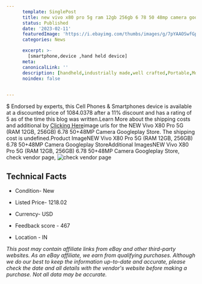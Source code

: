 ```yaml
---
      template: SinglePost
      title: new vivo x80 pro 5g ram 12gb 256gb 6 78 50 48mp camera googleplay store
      status: Published
      date: '2023-02-11'
      featuredImage: 'https://i.ebayimg.com/thumbs/images/g/7pYAAOSwfGpi~fln/s-l225.jpg'
      categories: News

      excerpt: >-
        [smartphone,device ,hand held device]
      meta:
      canonicalLink: ''
      description: [handheld,industrially made,well crafted,Portable,Mobile,Compact,Convenient,Lightweight,Maneuverable,Man-portable,Miniature,Carriable,Hand-held,Light,Holdable,Transportable,Mobile device,Pocket-sized,On-the-go,Wireless,Cordless,Compact size,Convenient size, smartphone,device ,hand held device]
      noindex: false

        
---
```

$
    Endorsed by experts, this Cell Phones & Smartphones device is available at a discounted price of 1084.0378 after a 11% discount and has a rating of 5 as of the time this blog was written.Learn More about the shipping costs and additional by [Clicking Here](https://www.ebay.com/itm/314112093682?hash=item49228a2df2%3Ag%3A7pYAAOSwfGpi%7Efln&mkevt=1&mkcid=1&mkrid=711-53200-19255-0&campid=%253CePNCampaignId%253E&customid=%253CreferenceId%253E&toolid=10049)image urls for the NEW Vivo X80 Pro 5G (RAM 12GB, 256GB) 6.78 50+48MP Camera Googleplay Store. The shipping cost is undefined.Product ImageNEW Vivo X80 Pro 5G (RAM 12GB, 256GB) 6.78 50+48MP Camera Googleplay StoreAdditional ImagesNEW Vivo X80 Pro 5G (RAM 12GB, 256GB) 6.78 50+48MP Camera Googleplay Store, check vendor page, ![check vendor page](https://origin-galleryplus.ebayimg.com/ws/web/314112093682_2_0_1/225x225.jpg,https://origin-galleryplus.ebayimg.com/ws/web/314112093682_3_0_1/225x225.jpg,https://origin-galleryplus.ebayimg.com/ws/web/314112093682_4_0_1/225x225.jpg,https://origin-galleryplus.ebayimg.com/ws/web/314112093682_5_0_1/225x225.jpg,https://origin-galleryplus.ebayimg.com/ws/web/314112093682_6_0_1/225x225.jpg,https://origin-galleryplus.ebayimg.com/ws/web/314112093682_7_0_1/225x225.jpg)
    
    

 ## Technical Facts 



     
      

 - Condition- New 


      

 - Listed Price- 1218.02 


      

 - Currency- USD 


      

 - Feedback score - 467 


      

 - Location - IN 


      
      

 *_This post may contain affiliate links from eBay and other third-party websites. As an eBay affiliate, we earn from qualifying purchases. Although we do our best to keep the information up-to-date and accurate, please check the date and all details with the vendor's website before making a purchase. Not all data may be accurate._*



    
    
    
    
    